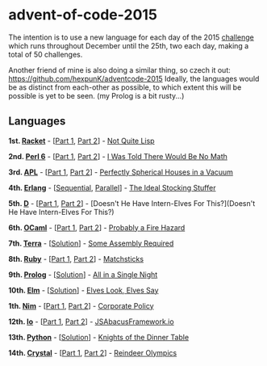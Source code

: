 # advent-of-code-2015
The intention is to use a new language for each day of the 2015 [challenge](http://adventofcode.com/) which runs throughout December until the 25th, two each day, making a total of 50 challenges.

Another friend of mine is also doing a similar thing, so czech it out: https://github.com/hexpunK/adventcode-2015
Ideally, the languages would be as distinct from each-other as possible, to which extent this will be possible is yet to be seen. (my Prolog is a bit rusty...)

## Languages
**1st. [Racket](http://www.racket-lang.org/)** - [[Part 1](1-1.rkt), [Part 2](1-2.rkt)] - [Not Quite Lisp](http://adventofcode.com/day/1)

**2nd. [Perl 6](https://perl6.org/)** - [[Part 1](2-1.pl6), [Part 2](2-2.pl6)] - [I Was Told There Would Be No Math](http://adventofcode.com/day/2)

**3rd. [APL](https://www.gnu.org/software/apl/)** - [[Part 1](3-1.apl), [Part 2](3-2.apl)] - [Perfectly Spherical Houses in a Vacuum](http://adventofcode.com/day/3)

**4th. [Erlang](www.erlang.org)** - [[Sequential](four.erl), [Parallel](four_par.erl)] - [The Ideal Stocking Stuffer](http://adventofcode.com/day/4)

**5th. [D](http://dlang.org/)** - [[Part 1](5-1.d), [Part 2](5-2.d)] - [Doesn't He Have Intern-Elves For This?](Doesn't He Have Intern-Elves For This?)

**6th. [OCaml](https://ocaml.org/)** - [[Part 1](6-1.ml), [Part 2](6-2.ml)] - [Probably a Fire Hazard](http://adventofcode.com/day/6)

**7th. [Terra](http://terralang.org/)** - [[Solution](7.t)] - [Some Assembly Required](http://adventofcode.com/day/7)

**8th. [Ruby](https://www.ruby-lang.org/en/)** - [[Part 1](8-1.rb), [Part 2](8-2.rb)] - [Matchsticks](http://adventofcode.com/day/8)

**9th. [Prolog](http://www.swi-prolog.org/)** - [[Solution](9.pl)] - [All in a Single Night](http://adventofcode.com/day/9)

**10th. [Elm](http://elm-lang.org/)** - [[Solution](10.elm)] - [Elves Look, Elves Say](http://adventofcode.com/day/10)

**1th. [Nim](http://nim-lang.org/)** - [[Part 1](11-1.nim), [Part 2](11-2.nim)] - [Corporate Policy](http://adventofcode.com/day/11)

**12th. [Io](http://iolanguage.org)** - [[Part 1](12-1.io), [Part 2](12-2.io)] - [JSAbacusFramework.io](http://adventofcode.com/day/12)

**13th. [Python](https://www.python.org/)** - [[Solution](13.py)] - [Knights of the Dinner Table](http://adventofcode.com/day/13)

**14th. [Crystal](http://crystal-lang.org/)** - [[Part 1](14-1.cr), [Part 2](14-2.cr)] - [Reindeer Olympics](http://adventofcode.com/day/14)
